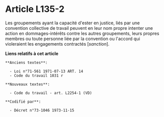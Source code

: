 # Article L135-2

Les groupements ayant la capacité d'ester en justice, liés par une convention collective de travail peuvent en leur nom
propre intenter une action en dommages-intérêts contre les autres groupements, leurs propres membres ou toute personne liée
par la convention ou l'accord qui violeraient les engagements contractés [*sanction*].

**Liens relatifs à cet article**

	**Anciens textes**:

	  - Loi n°71-561 1971-07-13 ART. 14
	  - Code du travail 1031 r

	**Nouveaux textes**:

	  - Code du travail - art. L2254-1 (VD)

	**Codifié par**:

	  - Décret n°73-1046 1973-11-15
